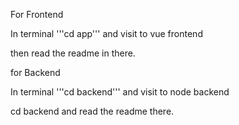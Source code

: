 For Frontend

In terminal '''cd app''' and visit to vue frontend

then read the readme in there.

for Backend

In terminal '''cd backend''' and visit to node backend

cd backend and read the readme there.
